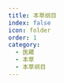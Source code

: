 ```yaml
---
title: 本草纲目
index: false
icon: folder
order: 1
category:
  - 医藏
  - 本草
  - 本草纲目
---
```


<AutoCatalog  />

